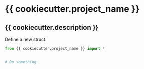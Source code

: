 # {{ cookiecutter.project_name }}

## {{ cookiecutter.description }}

Define a new struct:

```python
from {{ cookiecutter.project_name }} import *


# Do something
```
